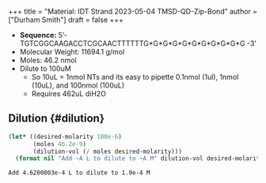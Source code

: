 +++
title = "Material: IDT Strand 2023-05-04 TMSD-QD-Zip-Bond"
author = ["Durham Smith"]
draft = false
+++

-   **Sequence:** 5ʼ- TGTCGGCAAGACCTCGCAACTTTTTTG\*G\*G\*G\*G\*G\*G\*G\*G\*G\*G -3ʼ
-   Molecular Weight: 11694.1 g/mol
-   Moles: 46.2 nmol
-   Dilute to 100uM
    -   So 10uL = 1nmol NTs and its easy to pipette 0.1nmol (1ul), 1nmol (10uL), and 100nmol (100uL)
    -   Requires 462uL diH2O


## Dilution {#dilution}

```lisp
(let* ((desired-molarity 100e-6)
       (moles 46.2e-9)
       (dilution-vol (/ moles desired-molarity)))
  (format nil "Add ~A L to dilute to ~A M" dilution-vol desired-molarity))

```

```text
Add 4.6200003e-4 L to dilute to 1.0e-4 M
```
